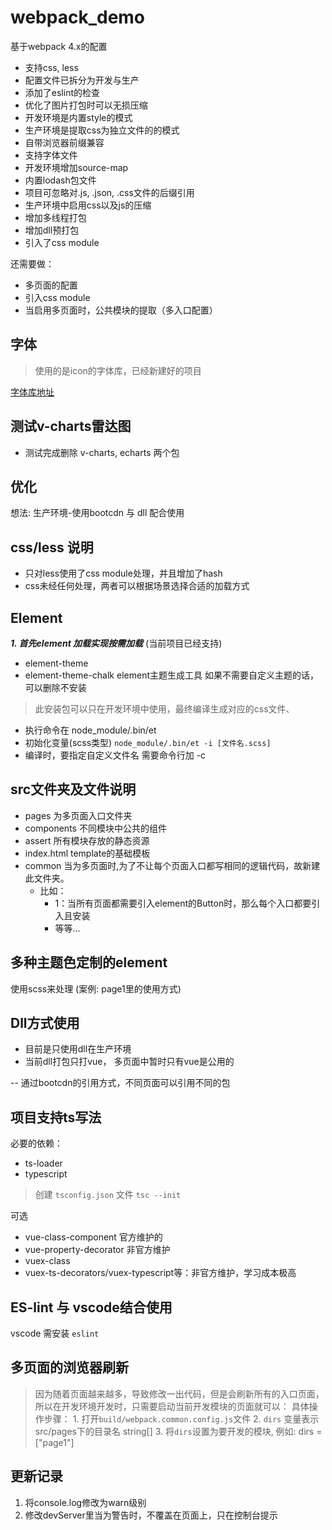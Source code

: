 # webpack_demo

基于webpack 4.x的配置

- 支持css, less
- 配置文件已拆分为开发与生产
- 添加了eslint的检查
- 优化了图片打包时可以无损压缩
- 开发环境是内置style的模式
- 生产环境是提取css为独立文件的的模式
- 自带浏览器前缀兼容
- 支持字体文件
- 开发环境增加source-map
- 内置lodash包文件
- 项目可忽略对.js, .json, .css文件的后缀引用
- 生产环境中启用css以及js的压缩
- 增加多线程打包
- 增加dll预打包
- 引入了css module

还需要做：

- 多页面的配置
- 引入css module
- 当启用多页面时，公共模块的提取（多入口配置）

## 字体

> 使用的是icon的字体库，已经新建好的项目

[字体库地址](https://www.iconfont.cn/manage/index?spm=a313x.7781069.1998910419.11&manage_type=myprojects&projectId=971327)

## 测试v-charts雷达图

- 测试完成删除 v-charts, echarts 两个包

## 优化

想法: 生产环境-使用bootcdn 与 dll 配合使用

## css/less 说明

- 只对less使用了css module处理，并且增加了hash
- css未经任何处理，两者可以根据场景选择合适的加载方式

## Element

***1. 首先element 加载实现按需加载*** (当前项目已经支持)

- element-theme
- element-theme-chalk
element主题生成工具 如果不需要自定义主题的话，可以删除不安装

> 此安装包可以只在开发环境中使用，最终编译生成对应的css文件、

- 执行命令在 node_module/.bin/et
- 初始化变量(scss类型) `node_module/.bin/et -i [文件名.scss]` 
- 编译时，要指定自定义文件名 需要命令行加 -c

## src文件夹及文件说明

- pages 为多页面入口文件夹
- components 不同模块中公共的组件
- assert 所有模块存放的静态资源
- index.html  template的基础模板
- common 当为多页面时,为了不让每个页面入口都写相同的逻辑代码，故新建此文件夹。
  - 比如：
    - 1：当所有页面都需要引入element的Button时，那么每个入口都要引入且安装
    - 等等...

## 多种主题色定制的element

使用scss来处理 (案例: page1里的使用方式)

## Dll方式使用

- 目前是只使用dll在生产环境
- 当前dll打包只打vue， 多页面中暂时只有vue是公用的

-- 通过bootcdn的引用方式，不同页面可以引用不同的包

## 项目支持ts写法

必要的依赖：

- ts-loader
- typescript

> 创建 `tsconfig.json` 文件 `tsc --init`

可选

- vue-class-component 官方维护的
- vue-property-decorator 非官方维护
- vuex-class
- vuex-ts-decorators/vuex-typescript等：非官方维护，学习成本极高

## ES-lint 与 vscode结合使用

vscode 需安装 `eslint`

## 多页面的浏览器刷新

  > 因为随着页面越来越多，导致修改一出代码，但是会刷新所有的入口页面，所以在开发环境开发时，只需要启动当前开发模块的页面就可以：
    具体操作步骤：
    1. 打开`build/webpack.common.config.js`文件
    2. `dirs` 变量表示 src/pages下的目录名 string[]
    3. 将`dirs`设置为要开发的模块, 例如: dirs = ["page1"]

## 更新记录

  1. 将console.log修改为warn级别
  2. 修改devServer里当为警告时，不覆盖在页面上，只在控制台提示
